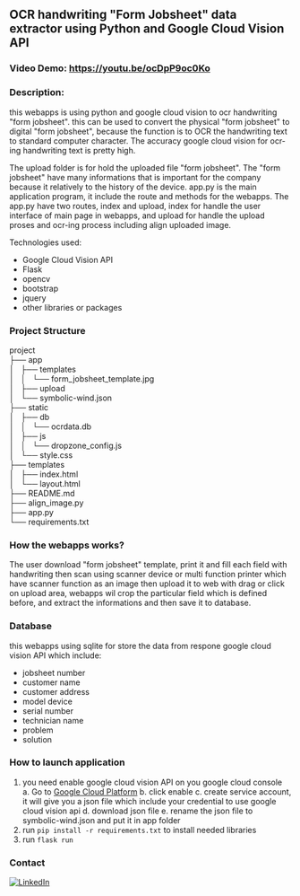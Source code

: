 ## OCR handwriting "Form Jobsheet" data extractor using Python and Google Cloud Vision API
### Video Demo:  https://youtu.be/ocDpP9oc0Ko
### Description:
this webapps is using python and google cloud vision to ocr handwriting "form jobsheet". this can be used to convert the physical "form jobsheet" to digital "form jobsheet", because the function is to OCR the handwriting text to standard computer character. The accuracy google cloud vision for ocr-ing handwriting text is pretty high.

The upload folder is for hold the uploaded file "form jobsheet". The "form jobsheet" have many informations that is important for the company because it relatively to the history of the device.  app.py is the main application program, it include the route and methods for the webapps.
The app.py have two routes, index and upload,  index for handle the user interface of main page in webapps,  and upload for handle the upload proses and ocr-ing process including align uploaded image.

Technologies used:

- Google Cloud Vision API
- Flask
- opencv
- bootstrap
- jquery
- other libraries or packages

### Project Structure

project  
├── app  
│   ├── templates  
│   │   └── form_jobsheet_template.jpg  
│   ├── upload  
│   └── symbolic-wind.json  
├── static  
│   ├── db  
│   │   └── ocrdata.db  
│   ├── js  
│   │   └── dropzone_config.js  
│   └── style.css  
├── templates  
│   ├── index.html  
│   └── layout.html  
├── README.md  
├── align_image.py  
├── app.py  
└── requirements.txt  

### How the webapps works?

The user download "form jobsheet" template, print it and fill each field with handwriting then scan using scanner device or multi function printer which have scanner function as an image then upload it to web with drag or click on upload area, webapps wil crop the particular field which is defined before, and extract the informations and then save it to database.

### Database

this webapps using sqlite for store the data from respone google cloud vision API which include:

- jobsheet number
- customer name
- customer address
- model device
- serial number
- technician name
- problem
- solution

### How to launch application

1. you need enable google cloud vision API on you google cloud console  
    a. Go to [Google Cloud Platform](https://console.cloud.google.com/apis/library/vision.googleapis.com) 
    b. click enable
    c. create service account, it will give you a json file which include your credential to use google cloud vision api 
    d. download json file
    e. rename the json file to symbolic-wind.json and put it in app folder
2. run <code>pip install -r requirements.txt</code> to install needed libraries
3. run <code>flask run</code>

### Contact
[![LinkedIn](https://img.shields.io/badge/linkedin-%230077B5.svg?style=for-the-badge&logo=linkedin&logoColor=white)](https://www.linkedin.com/in/andiwinata87/)